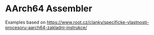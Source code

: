 # AArch64 Assembler
Examples based on https://www.root.cz/clanky/specificke-vlastnosti-procesoru-aarch64-zakladni-instrukce/
